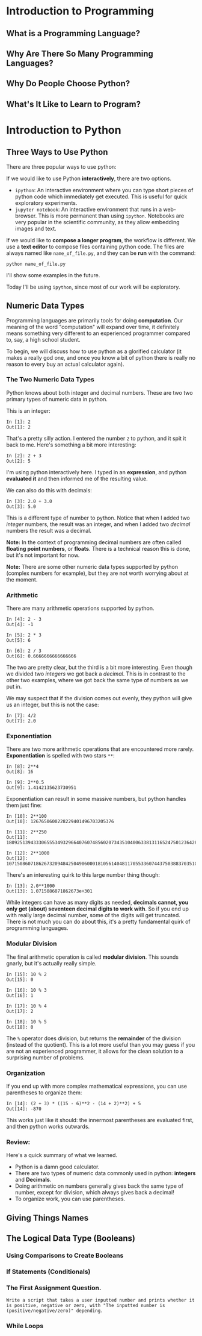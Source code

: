 # Introduction to Programming

## What is a Programming Language?

## Why Are There So Many Programming Languages?

## Why Do People Choose Python?

## What's It Like to Learn to Program?


# Introduction to Python


## Three Ways to Use Python

There are three popular ways to use python:

If we would like to use Python **interactively**, there are two options.

  - `ipython`: An interactive environment where you can type short pieces of python code which immediately get executed.  This is useful for quick exploratory experiments.
  - `jupyter notebook`: An interactive environment that runs in a web-browser.  This is more permanent than using `ipython`.  Notebooks are very popular in the scientific community, as they allow embedding images and text.

If we would like to **compose a longer program**, the workflow is different.  We use a **text editor** to compose files containing python code.  The files are always named like `name_of_file.py`, and they can be **run** with the command:

```
python name_of_file.py
```

I'll show some examples in the future.

Today I'll be using `ipython`, since most of our work will be exploratory.


## Numeric Data Types

Programming languages are primarily tools for doing **computation**.  Our meaning of the word "computation" will expand over time, it definitely means something very different to an experienced programmer compared to, say, a high school student.

To begin, we will discuss how to use python as a glorified calculator (it makes a really god one, and once you know a bit of python there is really no reason to every buy an actual calculator again).

### The Two Numeric Data Types

Python knows about both integer and decimal numbers.  These are two two primary types of numeric data in python.

This is an integer:

```
In [1]: 2
Out[1]: 2
```

That's a pretty silly action.  I entered the number `2` to python, and it spit it back to me.  Here's something a bit more interesting:

```
In [2]: 2 + 3
Out[2]: 5
```

I'm using python interactively here.  I typed in an **expression**, and python **evaluated it** and then informed me of the resulting value.

We can also do this with decimals:

```
In [3]: 2.0 + 3.0
Out[3]: 5.0
```

This is a different type of number to python.  Notice that when I added two *integer* numbers, the result was an integer, and when I added two *decimal* numbers the result was a decimal.

**Note:** In the context of programming decimal numbers are often called **floating point numbers**, or **floats**.  There is a technical reason this is done, but it's not important for now.

**Note:** There are some other numeric data types supported by python (complex numbers for example), but they are not worth worrying about at the moment.

### Arithmetic

There are many arithmetic operations supported by python.

```
In [4]: 2 - 3
Out[4]: -1

In [5]: 2 * 3
Out[5]: 6

In [6]: 2 / 3
Out[6]: 0.6666666666666666
```

The two are pretty clear, but the third is a bit more interesting.  Even though we divided two *integers* we got back a *decimal*.  This is in contrast to the other two examples, where we got back the same type of numbers as we put in.

We may suspect that if the division comes out evenly, they python will give us an integer, but this is not the case:

```
In [7]: 4/2
Out[7]: 2.0
```

### Exponentiation

There are two more arithmetic operations that are encountered more rarely.  **Exponentiation** is spelled with two stars `**`:

```
In [8]: 2**4
Out[8]: 16

In [9]: 2**0.5
Out[9]: 1.4142135623730951
```

Exponentiation can result in some massive numbers, but python handles them just fine:

```
In [10]: 2**100
Out[10]: 1267650600228229401496703205376

In [11]: 2**250
Out[11]: 1809251394333065553493296640760748560207343510400633813116524750123642650624

In [12]: 2**1000
Out[12]: 10715086071862673209484250490600018105614048117055336074437503883703510511249361224931983788156958581275946729175531468251871452856923140435984577574698574803934567774824230985421074605062371141877954182153046474983581941267398767559165543946077062914571196477686542167660429831652624386837205668069376
```

There's an interesting quirk to this large number thing though:

```
In [13]: 2.0**1000
Out[13]: 1.0715086071862673e+301
```

While integers can have as many digits as needed, **decimals cannot, you only get (about) seventeen decimal digits to work with**.  So if you end up with really large decimal number, some of the digits will get truncated.  There is not much you can do about this, it's a pretty fundamental quirk of programming languages.

### Modular Division

The final arithmetic operation is called **modular division**.  This sounds gnarly, but it's actually really simple.

```
In [15]: 10 % 2
Out[15]: 0

In [16]: 10 % 3
Out[16]: 1

In [17]: 10 % 4
Out[17]: 2

In [18]: 10 % 5
Out[18]: 0
```

The `%` operator does division, but returns the **remainder** of the division (instead of the quotient).  This is a lot more useful than you may guess if you are not an experienced programmer, it allows for the clean solution to a surprising number of problems.

### Organization

If you end up with more complex mathematical expressions, you can use parentheses to organize them:

```
In [14]: (2 + 3) * ((15 - 6)**2 - (14 + 2)**2) + 5
Out[14]: -870
```

This works just like it should: the innermost parentheses are evaluated first, and then python works outwards.

### Review:

Here's a quick summary of what we learned.

  - Python is a damn good calculator.
  - There are two types of numeric data commonly used in python: **integers** and **Decimals**.
  - Doing arithmetic on numbers generally gives back the same type of number, except for division, which always gives back a decimal!
  - To organize work, you can use parentheses.


## Giving Things Names




## The Logical Data Type (Booleans)

### Using Comparisons to Create Booleans

### If Statements (Conditionals)

### The First Assignment Question.

```
Write a script that takes a user inputted number and prints whether it is positive, negative or zero, with "The inputted number is (positive/negative/zero)" depending.
```

### While Loops
